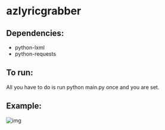 # azlyricgrabber

## Dependencies:
+ python-lxml
+ python-requests

## To run:
All you have to do is run python main.py once and you are
set.

## Example:
![img](http://i.imgur.com/w0lxJpY.gif "example")
